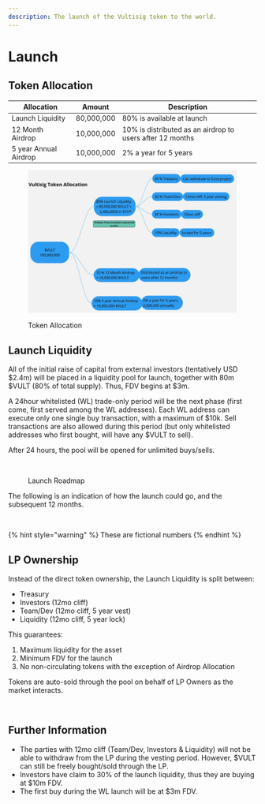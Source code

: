 ```yaml
---
description: The launch of the Vultisig token to the world.
---
```


# Launch

## Token Allocation

| Allocation            | Amount     | Description                                               |
| --------------------- | ---------- | --------------------------------------------------------- |
| Launch Liquidity      | 80,000,000 | 80% is available at launch                                |
| 12 Month Airdrop      | 10,000,000 | 10% is distributed as an airdrop to users after 12 months |
| 5 year Annual Airdrop | 10,000,000 | 2% a year for 5 years                                     |

<figure><img src="../.gitbook/assets/Airdrop VULT allocation (2).jpg" alt=""><figcaption><p>Token Allocation</p></figcaption></figure>

## Launch Liquidity

All of the initial raise of capital from external investors (tentatively USD $2.4m) will be placed in a liquidity pool for launch, together with 80m $VULT (80% of total supply). Thus, FDV begins at $3m.

A 24hour whitelisted (WL) trade-only period will be the next phase (first come, first served among the WL addresses). Each WL address can execute only one single buy transaction, with a maximum of $10k. Sell transactions are also allowed during this period (but only whitelisted addresses who first bought, will have any $VULT to sell).

After 24 hours, the pool will be opened for unlimited buys/sells.

<figure><img src="../.gitbook/assets/launch_roadmap.jpg" alt=""><figcaption><p>Launch Roadmap</p></figcaption></figure>

The following is an indication of how the launch could go, and the subsequent 12 months.

<figure><img src="../.gitbook/assets/Launch-10.png" alt=""><figcaption></figcaption></figure>

{% hint style="warning" %}
These are fictional numbers
{% endhint %}

## LP Ownership

Instead of the direct token ownership, the Launch Liquidity is split between:

* Treasury
* Investors (12mo cliff)
* Team/Dev (12mo cliff, 5 year vest)
* Liquidity (12mo cliff, 5 year lock)

This guarantees:

1. Maximum liquidity for the asset
2. Minimum FDV for the launch
3. No non-circulating tokens with the exception of Airdrop Allocation

Tokens are auto-sold through the pool on behalf of LP Owners as the market interacts.

<figure><img src="../.gitbook/assets/Launch-20.png" alt=""><figcaption></figcaption></figure>

## Further Information

* The parties with 12mo cliff (Team/Dev, Investors & Liquidity) will not be able to withdraw from the LP during the vesting period. However, $VULT can still be freely bought/sold through the LP.
* Investors have claim to 30% of the launch liquidity, thus they are buying at $10m FDV.
* The first buy during the WL launch will be at $3m FDV.
